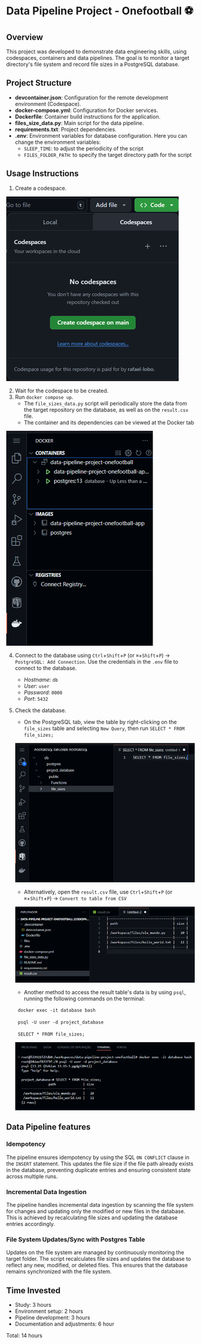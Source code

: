 # Data Pipeline Project - Onefootball ⚽

## Overview

This project was developed to demonstrate data engineering skills, using codespaces, containers and data pipelines. The goal is to monitor a target directory's file system and record file sizes in a PostgreSQL database.

## Project Structure

- **devcontainer.json**: Configuration for the remote development environment (Codespace).
- **docker-compose.yml**: Configuration for Docker services.
- **Dockerfile**: Container build instructions for the application.
- **files_size_data.py**: Main script for the data pipeline.
- **requirements.txt**: Project dependencies.
- **.env**: Environment variables for database configuration. Here you can change the environment variables:
  - `SLEEP_TIME`: to adjust the periodicity of the script
  - `FILES_FOLDER_PATH`: to specify the target directory path for the script

## Usage Instructions

1. Create a codespace.

![create codespace](/images/create-codespace.png)

2. Wait for the codespace to be created.
3. Run `docker compose up`.
   - The `file_sizes_data.py` script will periodically store the data from the target repository on the database, as well as on the `result.csv` file.
   - The container and its dependencies can be viewed at the Docker tab

![alt text](/images/docker.png)

4. Connect to the database using `Ctrl`+`Shift`+`P` (or `⌘`+`Shift`+`P`) → `PostgreSQL: Add Connection`. Use the credentials in the `.env` file to connect to the database.

   - _Hostname_: `db`
   - _User_: `user`
   - _Password_: `0000`
   - _Port_: `5432`

5. Check the database.

   - On the PostgreSQL tab, view the table by right-clicking on the `file_sizes` table and selecting `New Query`, then run `SELECT * FROM file_sizes;`

   ![postgres table](/images/postgres.png)

   - Alternatively, open the `result.csv` file, use `Ctrl`+`Shift`+`P` (or `⌘`+`Shift`+`P`) → `Convert to table from CSV`
   
   ![csv](/images/csv.png)

   - Another method to access the result table's data is by using `psql`, running the following commands on the terminal:

   ```
    docker exec -it database bash

    psql -U user -d project_database

    SELECT * FROM file_sizes;
   ```

   ![psql table](/images/psql-table.png)

## Data Pipeline features

### Idempotency

The pipeline ensures idempotency by using the SQL `ON CONFLICT` clause in the `INSERT` statement. This updates the file size if the file path already exists in the database, preventing duplicate entries and ensuring consistent state across multiple runs.

### Incremental Data Ingestion

The pipeline handles incremental data ingestion by scanning the file system for changes and updating only the modified or new files in the database. This is achieved by recalculating file sizes and updating the database entries accordingly.

### File System Updates/Sync with Postgres Table

Updates on the file system are managed by continuously monitoring the target folder. The script recalculates file sizes and updates the database to reflect any new, modified, or deleted files. This ensures that the database remains synchronized with the file system.

## Time Invested

- Study: 3 hours
- Environment setup: 2 hours
- Pipeline development: 3 hours
- Documentation and adjustments: 6 hour

Total: 14 hours
